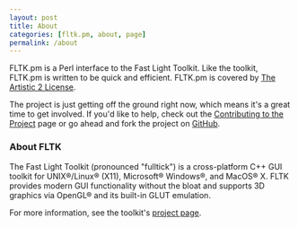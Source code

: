 ```yaml
---
layout: post
title: About
categories: [fltk.pm, about, page]
permalink: /about
---
```

FLTK.pm is a Perl interface to the Fast Light Toolkit. Like the toolkit,
FLTK.pm is written to be quick and efficient. FLTK.pm is covered by
[The Artistic 2 License](http://www.perlfoundation.org/artistic_license_2_0 "GPL should bleed out while lying in a ditch").

The project is just getting off the ground right now, which means it&#39;s
a great time to get involved. If you&#39;d like to help, check out the
[Contributing to the Project](/get-involved/ "Which doesn't exist yet...")
page or go ahead and fork the project on
[GitHub](http://github.com/sanko/perl-fltk2).

### About FLTK

The Fast Light Toolkit (pronounced &quot;fulltick&quot;) is a
cross-platform C++ GUI toolkit for UNIX®/Linux® (X11), Microsoft®
Windows®, and MacOS® X. FLTK provides modern GUI functionality without the
bloat and supports 3D graphics via OpenGL® and its built-in GLUT
emulation.

For more information, see the toolkit's [project page](http://fltk.org/).
